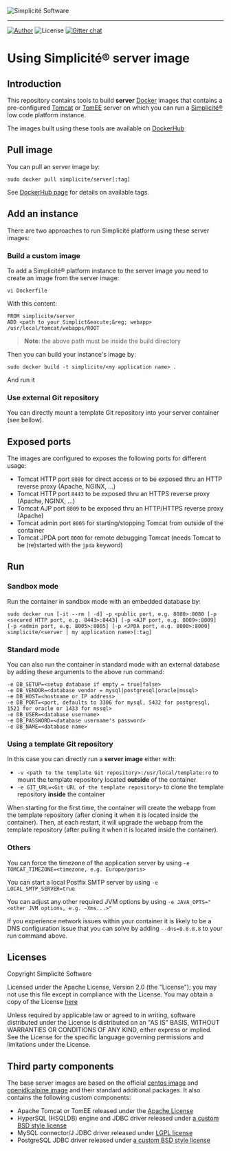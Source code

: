 ![Simplicit&eacute; Software](https://www.simplicite.io/resources/logos/logo250.png)
* * *

<a href="https://www.simplicite.io"><img src="https://img.shields.io/badge/author-Simplicite_Software-blue.svg?style=flat-square" alt="Author"></a>&nbsp;<img src="https://img.shields.io/badge/license-Apache--2.0-orange.svg?style=flat-square" alt="License"> [![Gitter chat](https://badges.gitter.im/org.png)](https://gitter.im/simplicite/Lobby)

Using Simplicit&eacute;&reg; server image
=========================================

Introduction
------------

This repository contains tools to build **server** [Docker](http://www.docker.com) images that contains a pre-configured
[Tomcat](http://tomcat.apache.org/) or [TomEE](http://tomee.apache.org) server on which you can run
a [Simplicit&eacute;&reg;](http://www.simplicitesoftware.com) low code platform instance.

The images built using these tools are available on [DockerHub](https://hub.docker.com/r/simplicite/server/)

Pull image
----------

You can pull an server image by:

	sudo docker pull simplicite/server[:tag]

See [DockerHub page](https://hub.docker.com/r/simplicite/server/) for details on available tags.

Add an instance
---------------

There are two approaches to run Simplicit&eacute; platform using these server images:

### Build a custom image

To add a Simplicit&eacute;&reg; platform instance to the server image you need to create an image from the server image:

	vi Dockerfile

With this content:

```
FROM simplicite/server
ADD <path to your Simplict&eacute;&reg; webapp> /usr/local/tomcat/webapps/ROOT
```

> **Note**: the above path must be inside the build directory

Then you can build your instance's image by:

	sudo docker build -t simplicite/<my application name> .

And run it

### Use external Git repository

You can directly mount a template Git repository into your server container (see bellow).

Exposed ports
-------------

The images are configured to exposes the following ports for different usage:

- Tomcat HTTP port `8080` for direct access or to be exposed thru an HTTP reverse proxy (Apache, NGINX, ...)
- Tomcat HTTP port `8443` to be exposed thru an HTTPS reverse proxy (Apache, NGINX, ...)
- Tomcat AJP port `8009` to be exposed thru an HTTP/HTTPS reverse proxy (Apache)
- Tomcat admin port `8005` for starting/stopping Tomcat from outside of the container
- Tomcat JPDA port `8000` for remote debugging Tomcat (needs Tomcat to be (re)started with the `jpda` keyword)

Run
---

### Sandbox mode

Run the container in sandbox mode with an embedded database by:

	sudo docker run [-it --rm | -d] -p <public port, e.g. 8080>:8080 [-p <secured HTTP port, e.g. 8443>:8443] [-p <AJP port, e.g. 8009>:8009] [-p <admin port, e.g. 8005>:8005] [-p <JPDA port, e.g. 8000>:8000] simplicite/<server | my application name>[:tag]

### Standard mode

You can also run the container in standard mode with an external database by adding these arguments to the above run command:

	-e DB_SETUP=<setup database if empty = true|false>
	-e DB_VENDOR=<database vendor = mysql|postgresql|oracle|mssql>
	-e DB_HOST=<hostname or IP address>
	-e DB_PORT=<port, defaults to 3306 for mysql, 5432 for postgresql, 1521 for oracle or 1433 for mssql>
	-e DB_USER=<database username>
	-e DB_PASSWORD=<database username's password>
	-e DB_NAME=<database name>

### Using a template Git repository

In this case you can directly run a **server image** either with:

- `-v <path to the template Git repository>:/usr/local/template:ro` to mount the template repository located **outside** of the container
- `-e GIT_URL=<Git URL of the template repository>` to clone the template repository **inside** the container

When starting for the first time, the container will create the webapp from the template repository (after cloning it when it is located inside the container).
Then, at each restart, it will upgrade the webapp from the template repository (after pulling it when it is located inside the container).

### Others

You can force the timezone of the application server by using `-e TOMCAT_TIMEZONE=<timezone, e.g. Europe/paris>`

You can start a local Postfix SMTP server by using `-e LOCAL_SMTP_SERVER=true`

You can adjust any other required JVM options by using `-e JAVA_OPTS="<other JVM options, e.g. -Xms...>"`

If you experience network issues within your container it is likely to be a DNS configuration issue
that you can solve by adding `--dns=8.8.8.8` to your run command above.

Licenses
--------

Copyright Simplicit&eacute; Software

Licensed under the Apache License, Version 2.0 (the "License");
you may not use this file except in compliance with the License.
You may obtain a copy of the License [here](http://www.apache.org/licenses/LICENSE-2.0)

Unless required by applicable law or agreed to in writing, software
distributed under the License is distributed on an "AS IS" BASIS,
WITHOUT WARRANTIES OR CONDITIONS OF ANY KIND, either express or implied.
See the License for the specific language governing permissions and
limitations under the License.

Third party components
----------------------

The base server images are based on the official [centos image](https://hub.docker.com/_/centos/) and [openjdk:alpine image](https://hub.docker.com/_/openjdk/)
and their standard additional packages. It also contains the following custom components:

- Apache Tomcat or TomEE released under the [Apache License](http://www.apache.org/licenses/LICENSE-2.0)
- HyperSQL (HSQLDB) engine and JDBC driver released under [a custom BSD style license](http://hsqldb.org/web/hsqlLicense.html)
- MySQL connector/J JDBC driver released under [LGPL license](https://www.gnu.org/licenses/lgpl-3.0.en.html)
- PostgreSQL JDBC driver released under [a custom BSD style license](https://jdbc.postgresql.org/about/license.html)
